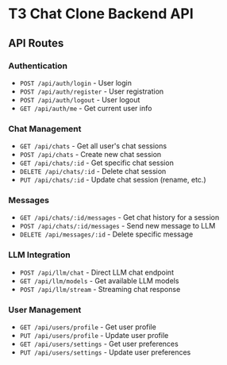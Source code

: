 # T3 Chat Clone Backend API

## API Routes

### Authentication

- `POST /api/auth/login` - User login
- `POST /api/auth/register` - User registration
- `POST /api/auth/logout` - User logout
- `GET /api/auth/me` - Get current user info

### Chat Management

- `GET /api/chats` - Get all user's chat sessions
- `POST /api/chats` - Create new chat session
- `GET /api/chats/:id` - Get specific chat session
- `DELETE /api/chats/:id` - Delete chat session
- `PUT /api/chats/:id` - Update chat session (rename, etc.)

### Messages

- `GET /api/chats/:id/messages` - Get chat history for a session
- `POST /api/chats/:id/messages` - Send new message to LLM
- `DELETE /api/messages/:id` - Delete specific message

### LLM Integration

- `POST /api/llm/chat` - Direct LLM chat endpoint
- `GET /api/llm/models` - Get available LLM models
- `POST /api/llm/stream` - Streaming chat response

### User Management

- `GET /api/users/profile` - Get user profile
- `PUT /api/users/profile` - Update user profile
- `GET /api/users/settings` - Get user preferences
- `PUT /api/users/settings` - Update user preferences
